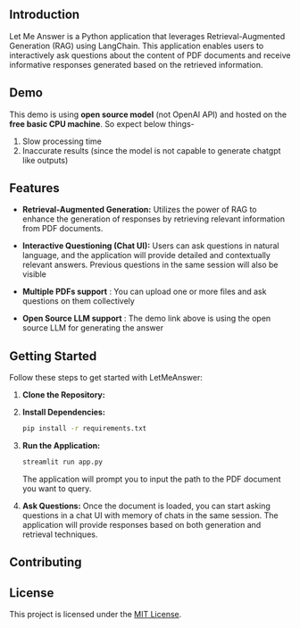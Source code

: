 
## Introduction

Let Me Answer is a Python application that leverages Retrieval-Augmented Generation (RAG) using LangChain. This application enables users to interactively ask questions about the content of PDF documents and receive informative responses generated based on the retrieved information.

## Demo

This demo is using **open source model** (not OpenAI API) and hosted on the **free basic CPU machine**. So expect below things-
1) Slow processing time
2) Inaccurate results (since the model is not capable to generate chatgpt like outputs)

## Features

- **Retrieval-Augmented Generation:** Utilizes the power of RAG to enhance the generation of responses by retrieving relevant information from PDF documents.

- **Interactive Questioning (Chat UI):** Users can ask questions in natural language, and the application will provide detailed and contextually relevant answers. Previous questions in the same session will also be visible

- **Multiple PDFs support** : You can upload one or more files and ask questions on them collectively

- **Open Source LLM support** : The demo link above is using the open source LLM for generating the answer

## Getting Started

Follow these steps to get started with LetMeAnswer:

1. **Clone the Repository:**
 

2. **Install Dependencies:**
   ```bash
   pip install -r requirements.txt
   ```

3. **Run the Application:**
   ```bash
   streamlit run app.py
   ```

   The application will prompt you to input the path to the PDF document you want to query.

4. **Ask Questions:**
   Once the document is loaded, you can start asking questions in a chat UI with memory of chats in the same session. The application will provide responses based on both generation and retrieval techniques.

## Contributing


## License

This project is licensed under the [MIT License](LICENSE).
